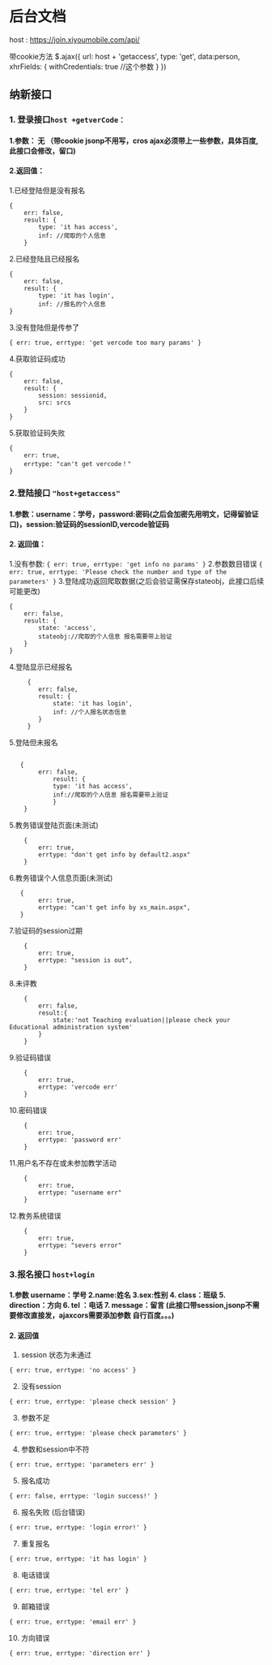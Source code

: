 # 后台文档
host : https://join.xiyoumobile.com/api/

带cookie方法
$.ajax({
        url: host + 'getaccess',
        type: 'get',
        data:person,
        xhrFields: {
            withCredentials: true   //这个参数
        }
})
## 纳新接口
###  1. 登录接口`host +getverCode：`
#### 1.参数： 无 （带cookie jsonp不用写，cros ajax必须带上一些参数，具体百度,此接口会修改，留口)
#### 2.返回值：

1.已经登陆但是没有报名

	{ 
        err: false,
		result: {
            type: 'it has access',
          	inf: //爬取的个人信息
        }

2.已经登陆且已经报名


    { 
        err: false, 
        result: {
   		    type: 'it has login',
            inf: //报名的个人信息
    }

3.没有登陆但是传参了

    { err: true, errtype: 'get vercode too mary params' }

4.获取验证码成功

    {
   		err: false,
        result: {
            session: sessionid,
            src: srcs
        }
    }


5.获取验证码失败

    {
        err: true,
        errtype: "can't get vercode！"
    }
###  2.登陆接口 `"host+getaccess"` 
#### 1.参数：username：学号，password:密码(之后会加密先用明文，记得留验证口)，session:验证码的sessionID,vercode验证码
#### 2. 返回值：
1.没有参数:
`{ err: true, errtype: 'get info no params' }`
2.参数数目错误
`{ err: true, errtype: 'Please check the number and type of the parameters' }`
3.登陆成功返回爬取数据(之后会验证需保存stateobj，此接口后续可能更改) 
```
{
    err: false,
    result: {
        state: 'access', 
        stateobj://爬取的个人信息 报名需要带上验证
    }
}
```
4.登陆显示已经报名
```
     {
        err: false, 
        result: {
            state: 'it has login',
            inf: //个人报名状态信息
        }
     }                    

```
5.登陆但未报名
```

   {
        err: false, 
            result: {
            type: 'it has access',
            inf://爬取的个人信息 报名需要带上验证
            }
    } 

```
5.教务错误登陆页面(未测试)
```
    {
        err: true,
        errtype: "don't get info by default2.aspx"
    }
```
6.教务错误个人信息页面(未测试)
```
   {
        err: true,
        errtype: "can't get info by xs_main.aspx",
   }
```
7.验证码的session过期
```
    {
        err: true,
        errtype: "session is out",
    }
```
8.未评教
```
    {
        err: false,
        result:{
            state:'not Teaching evaluation||please check your Educational administration system'
        }
    }
```
9.验证码错误
```
    {
        err: true,
        errtype: 'vercode err'
    }
```
10.密码错误
```
    {
        err: true,
        errtype: 'password err'
    }
```
11.用户名不存在或未参加教学活动
```
    {
        err: true,
        errtype: "username err"
    }
```
12.教务系统错误
```
    {
        err: true,
        errtype: "severs error"
    }
```

### 3.报名接口 `host+login` 
#### 1.参数 username：学号 2.name:姓名 3.sex:性别 4. class：班级 5. direction：方向 6. tel ：电话 7. message：留言 (此接口带session,jsonp不需要修改直接发，ajaxcors需要添加参数 自行百度。。。)
#### 2. 返回值
1. session 状态为未通过
```
{ err: true, errtype: 'no access' }
```
2. 没有session
```
{ err: true, errtype: 'please check session' }
```
3. 参数不足
```
{ err: true, errtype: 'please check parameters' }
```
4. 参数和session中不符
```
{ err: true, errtype: 'parameters err' }
```
5. 报名成功
```
{ err: false, errtype: 'login success!' }
```
6. 报名失败 (后台错误)
```
{ err: true, errtype: 'login error!' }
```
7. 重复报名
```
{ err: true, errtype: 'it has login' }
```
8. 电话错误
```
{ err: true, errtype: 'tel err' }
```
9. 邮箱错误
```
{ err: true, errtype: 'email err' }
```
10. 方向错误
```
{ err: true, errtype: 'direction err' }
```

